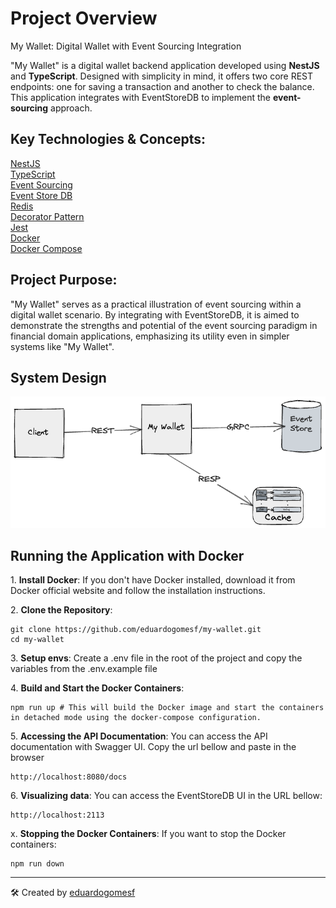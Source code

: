 # Project Overview
My Wallet: Digital Wallet with Event Sourcing Integration

"My Wallet" is a digital wallet backend application developed using **NestJS** and **TypeScript**. Designed with simplicity in mind, it offers two core REST endpoints: one for saving a transaction and another to check the balance. This application integrates with EventStoreDB to implement the **event-sourcing** approach.

## Key Technologies & Concepts:
[NestJS](https://nestjs.com/)  
[TypeScript](https://www.typescriptlang.org/)  
[Event Sourcing](https://www.eventstore.com/event-sourcing#:~:text=Event%20Sourcing%20is%20an%20architectural,effective%20architecture%20for%20their%20needs.)  
[Event Store DB](https://www.eventstore.com/)  
[Redis](https://redis.io/)  
[Decorator Pattern](https://refactoring.guru/design-patterns/decorator)  
[Jest](https://jestjs.io/pt-BR/)  
[Docker](https://www.docker.com/)  
[Docker Compose](https://docs.docker.com/compose/)

## Project Purpose:
"My Wallet" serves as a practical illustration of event sourcing within a digital wallet scenario. By integrating with EventStoreDB, it is aimed to demonstrate the strengths and potential of the event sourcing paradigm in financial domain applications, emphasizing its utility even in simpler systems like "My Wallet".


## System Design
![Alt text](./docs/images/system-design.png)

## Running the Application with Docker
1\. **Install Docker**:
If you don't have Docker installed, download it from Docker official website and follow the installation instructions.

2\. **Clone the Repository**:
```
git clone https://github.com/eduardogomesf/my-wallet.git
cd my-wallet
```

3\. **Setup envs**:
Create a .env file in the root of the project and copy the variables from the .env.example file

4\. **Build and Start the Docker Containers**:
```
npm run up # This will build the Docker image and start the containers in detached mode using the docker-compose configuration.
```

5\. **Accessing the API Documentation**:
You can access the API documentation with Swagger UI. Copy the url bellow and paste in the browser
```
http://localhost:8080/docs
```

6\. **Visualizing data**:
You can access the EventStoreDB UI in the URL bellow:
```
http://localhost:2113
```

x\. **Stopping the Docker Containers**:
If you want to stop the Docker containers:
```
npm run down
```

---
🛠️ Created by [eduardogomesf](https://github.com/eduardogomesf)
